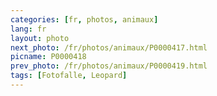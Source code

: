 ```yaml
---
categories: [fr, photos, animaux]
lang: fr
layout: photo
next_photo: /fr/photos/animaux/P0000417.html
picname: P0000418
prev_photo: /fr/photos/animaux/P0000419.html
tags: [Fotofalle, Leopard]
---
```

